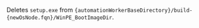 Deletes `setup.exe` from `{automationWorkerBaseDirectory}/build-{newOsNode.fqn}/WinPE_BootImageDir`.